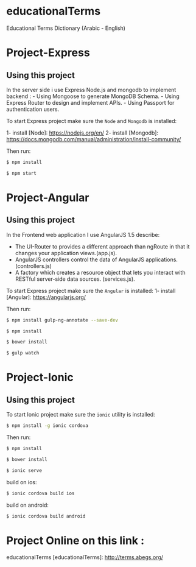 # educationalTerms
 Educational Terms Dictionary (Arabic - English)


Project-Express
==============
## Using this project
In the server side i use Express Node.js and mongodb to implement backend :
    - Using Mongoose to generate MongoDB Schema.
    - Using Express Router to design and implement APIs.
    - Using Passport for authentication users.

To start Express project make sure the `Node` and  `Mongodb` is installed:

1- install  [Node]: https://nodejs.org/en/
2- install  [Mongodb]: https://docs.mongodb.com/manual/administration/install-community/

Then run:

```bash
$ npm install
```

```bash
$ npm start
```

Project-Angular
==============
## Using this project

In the Frontend web application I use AngularJS 1.5 describe:
  - The UI-Router to provides a different approach than ngRoute in that it changes your application views.(app.js).
  - AngularJS controllers control the data of AngularJS applications. (controllers.js)
  - A factory which creates a resource object that lets you interact with RESTful server-side data sources. (services.js).

To start Express project make sure the `Angular` is installed:
1- install  [Angular]: https://angularjs.org/

Then run:

```bash
$ npm install gulp-ng-annotate --save-dev
```

```bash
$ npm install
```

```bash
$ bower install
```

```bash
$ gulp watch
```



Project-Ionic
 ==============

 ## Using this project

To start Ionic project make sure the `ionic` utility is installed:

 ```bash
 $ npm install -g ionic cordova
 ```

 Then run:


 ```bash
 $ npm install
 ```

 ```bash
 $ bower install
 ```

 ```bash
 $ ionic serve
 ```
build on ios:

 ```bash
 $ ionic cordova build ios
 ```

 build on android:

  ```bash
  $ ionic cordova build android
  ```





Project Online on this link :
==============

educationalTerms [educationalTerms]: http://terms.abegs.org/
